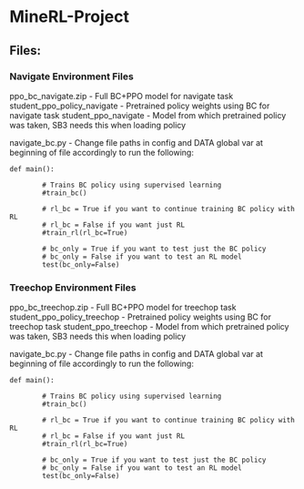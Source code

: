 # MineRL-Project

## Files:

### Navigate Environment Files
ppo_bc_navigate.zip - Full BC+PPO model for navigate task
student_ppo_policy_navigate - Pretrained policy weights using BC for navigate task
student_ppo_navigate - Model from which pretrained policy was taken, SB3 needs this when loading policy

navigate_bc.py - Change file paths in config and DATA global var at beginning of file accordingly to run the following:

	def main():

    		# Trains BC policy using supervised learning
    		#train_bc()

    		# rl_bc = True if you want to continue training BC policy with RL
    		# rl_bc = False if you want just RL
    		#train_rl(rl_bc=True)

    		# bc_only = True if you want to test just the BC policy
    		# bc_only = False if you want to test an RL model
    		test(bc_only=False)

### Treechop Environment Files
ppo_bc_treechop.zip - Full BC+PPO model for treechop task
student_ppo_policy_treechop - Pretrained policy weights using BC for treechop task
student_ppo_treechop - Model from which pretrained policy was taken, SB3 needs this when loading policy

navigate_bc.py - Change file paths in config and DATA global var at beginning of file accordingly to run the following:

	def main():

    		# Trains BC policy using supervised learning
    		#train_bc()

    		# rl_bc = True if you want to continue training BC policy with RL
    		# rl_bc = False if you want just RL
    		#train_rl(rl_bc=True)

    		# bc_only = True if you want to test just the BC policy
    		# bc_only = False if you want to test an RL model
    		test(bc_only=False)
